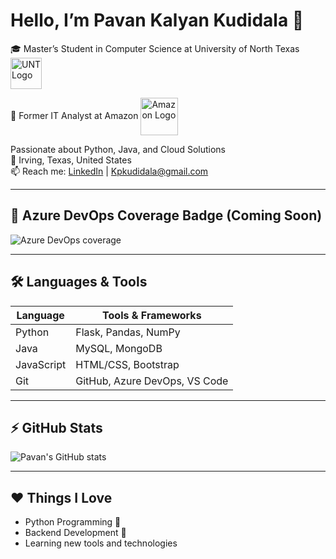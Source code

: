 # Hello, I’m Pavan Kalyan Kudidala 👋

🎓 Master’s Student in Computer Science at University of North Texas <img src="https://s3-eu-west-1.amazonaws.com/assets.in-part.com/universities/309/2xggVBWOTma3ZBDf8PkN_unt-logo-university-of-north-texas.png" alt="UNT Logo" width="50" style="vertical-align: middle;"/>


💼 Former IT Analyst at Amazon <img src="https://upload.wikimedia.org/wikipedia/commons/a/a9/Amazon_logo.svg" alt="Amazon Logo" width="60" style="vertical-align: middle;"/>


Passionate about Python, Java, and Cloud Solutions  
📍 Irving, Texas, United States  
📫 Reach me: [LinkedIn](https://www.linkedin.com/in/pavan-kalyan-kudidala-250031257/) | Kpkudidala@gmail.com  


---

## 🧪 Azure DevOps Coverage Badge (Coming Soon)
![Azure DevOps coverage](https://img.shields.io/badge/Azure--DevOps-Coming%20Soon-lightgrey?logo=azuredevops)

<!--
To enable actual badge, replace with:
https://img.shields.io/azure-devops/coverage/YOUR_ORG/YOUR_PROJECT/YOUR_DEFINITION_ID.svg
-->

---

## 🛠️ Languages & Tools

| Language | Tools & Frameworks |
|----------|---------------------|
| Python | Flask, Pandas, NumPy |
| Java | MySQL, MongoDB |
| JavaScript | HTML/CSS, Bootstrap |
| Git | GitHub, Azure DevOps, VS Code |

---

## ⚡ GitHub Stats

![Pavan's GitHub stats](https://github-readme-stats.vercel.app/api?username=Kudidalapavan&show_icons=true&theme=dark)

---

## ❤️ Things I Love
- Python Programming 🐍  
- Backend Development 🔧  
- Learning new tools and technologies   

